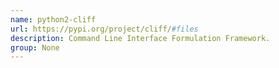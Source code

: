 ```yaml
---
name: python2-cliff
url: https://pypi.org/project/cliff/#files
description: Command Line Interface Formulation Framework.
group: None
---
```

